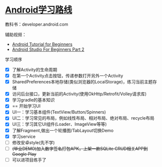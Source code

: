 # [Android学习路线](/2019/12/android_learn_step.md)

教科书：developer.android.com

辅助视频：

- [Android Tutorial for Beginners](https://www.youtube.com/watch?v=taSwS5rhtmc&list=PLS1QulWo1RIbb1cYyzZpLFCKvdYV_yJ-E&index=3)
- [Android Studio For Beginners Part 2](https://www.youtube.com/watch?v=6ow3L39Wxmg)

<i class="fa fa-hashtag"></i>
学习顺序

- [x] 了解Activity的生命周期
- [x] 在第一个Activity点击按钮，传递参数打开另外一个Activity
- [x] SharedPreferences本地存储(类似浏览器的LocalStorage)，练习当前主题存储
- [x] 访问后台接口，更新当前的Activity(使用OkHttp/Retrofit/Volley请求库)
- [x] 学习gradle的基本知识
- [x] == 开始学习UI
- [x] UI一：学习基本组件(TextView/Button/Spinners)
- [x] UI二：学习常见的布局，例如线性布局、相对布局、绝对布局、recycle布局
- [x] UI三：学习其它UI组件(Loader、ImageView等等)
- [x] 了解Fragment,做出一个轮播图/TabLayout切换Demo
- [x] 学习service
- [ ] 修改安卓style(先不学)
- [ ] ~~(毕业DEMO)加入数字签名打包APK，上架一款SQLite CRUD相关APP到Google Play~~
- [ ] 可以进项目练手了
